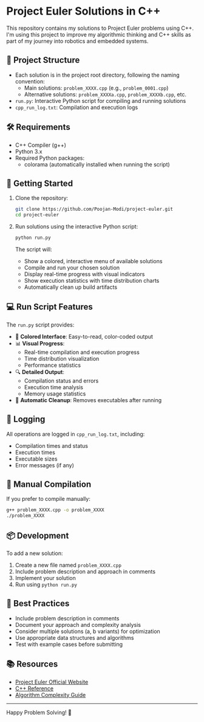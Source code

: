 # Project Euler Solutions in C++

This repository contains my solutions to Project Euler problems using C++.
I'm using this project to improve my algorithmic thinking and C++ skills as part of my journey into robotics and embedded systems.

## 📁 Project Structure

- Each solution is in the project root directory, following the naming convention:
  - Main solutions: `problem_XXXX.cpp` (e.g., `problem_0001.cpp`)
  - Alternative solutions: `problem_XXXXa.cpp`, `problem_XXXXb.cpp`, etc.
- `run.py`: Interactive Python script for compiling and running solutions
- `cpp_run_log.txt`: Compilation and execution logs

## 🛠️ Requirements

- C++ Compiler (g++)
- Python 3.x
- Required Python packages:
  - colorama (automatically installed when running the script)

## 🚀 Getting Started

1. Clone the repository:
   ```bash
   git clone https://github.com/Poojan-Modi/project-euler.git
   cd project-euler
   ```

2. Run solutions using the interactive Python script:
   ```bash
   python run.py
   ```

   The script will:
   - Show a colored, interactive menu of available solutions
   - Compile and run your chosen solution
   - Display real-time progress with visual indicators
   - Show execution statistics with time distribution charts
   - Automatically clean up build artifacts

## 💻 Run Script Features

The `run.py` script provides:

- 🎨 **Colored Interface**: Easy-to-read, color-coded output
- 📊 **Visual Progress**:
  - Real-time compilation and execution progress
  - Time distribution visualization
  - Performance statistics
- 🔍 **Detailed Output**:
  - Compilation status and errors
  - Execution time analysis
  - Memory usage statistics
- 🧹 **Automatic Cleanup**: Removes executables after running

## 📝 Logging

All operations are logged in `cpp_run_log.txt`, including:
- Compilation times and status
- Execution times
- Executable sizes
- Error messages (if any)

## 🔧 Manual Compilation

If you prefer to compile manually:

```bash
g++ problem_XXXX.cpp -o problem_XXXX
./problem_XXXX
```

## 📦 Development

To add a new solution:

1. Create a new file named `problem_XXXX.cpp`
2. Include problem description and approach in comments
3. Implement your solution
4. Run using `python run.py`

## 🎯 Best Practices

- Include problem description in comments
- Document your approach and complexity analysis
- Consider multiple solutions (a, b variants) for optimization
- Use appropriate data structures and algorithms
- Test with example cases before submitting

## 📚 Resources

- [Project Euler Official Website](https://projecteuler.net/)
- [C++ Reference](https://en.cppreference.com/)
- [Algorithm Complexity Guide](https://www.bigocheatsheet.com/)

---

Happy Problem Solving! 🎉
